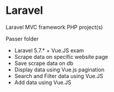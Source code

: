 # Laravel
Laravel MVC framework PHP project(s)

Passer folder
- Laravel 5.7.* + Vue.JS exam
- Scrape data on specific website page
- Save scrape data on db
- Display data using Vue.js pagination
- Search and Filter data using Vue.JS
- Add data using Vue.JS
